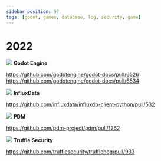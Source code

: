 ```yaml
---
sidebar_position: 97
tags: [godot, games, database, log, security, game]
---
```


# 2022

<img class="open-source-avatar" src="https://avatars.githubusercontent.com/u/6318500?s=200&v=4"/> <b>Godot Engine</b>  

https://github.com/godotengine/godot-docs/pull/6526  
https://github.com/godotengine/godot-docs/pull/6534  

<img class="open-source-avatar" src="https://avatars.githubusercontent.com/u/5713248?s=200&v=4"/> <b>InfluxData</b>  

https://github.com/influxdata/influxdb-client-python/pull/532  

<img class="open-source-avatar" src="https://avatars.githubusercontent.com/u/59549022?s=200&v=4"/> <b>PDM</b>  

https://github.com/pdm-project/pdm/pull/1262  

<img class="open-source-avatar" src="https://avatars.githubusercontent.com/u/79229934?s=200&v=4"/> <b>Truffle Security</b>  

https://github.com/trufflesecurity/trufflehog/pull/933  